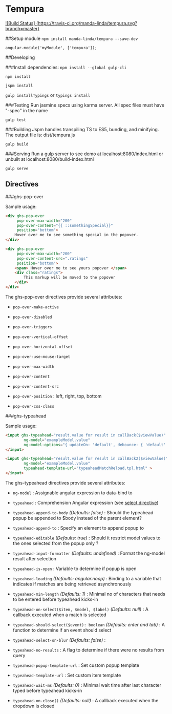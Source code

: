 # Tempura

[![Build Status] (https://travis-ci.org/manda-linda/tempura.svg?branch=master)](https://travis-ci.org/manda-linda/tempura)

##Setup module
`npm install manda-linda/tempura --save-dev`

```
angular.module('myModule', ['tempura']);
```

##Developing

###Install dependencies:
`npm install --global gulp-cli`

`npm install`

`jspm install`

`gulp installTypings` or `typings install`

###Testing
Run jasmine specs using karma server. All spec files must have "-spec" in the name

`gulp test` 

###Building
Jspm handles transpiling TS to ES5, bunding, and minifying. The output file is: dist/tempura.js

`gulp build`


###Serving
Run a gulp server to see demo at localhost:8080/index.html or unbuilt at localhost:8080/build-index.html

`gulp serve`


## Directives

###ghs-pop-over

Sample usage:

```html
<div ghs-pop-over
     pop-over-max-width="200"
     pop-over-content="{{ ::somethingSpecial}}"
     position="bottom">
    Hover over me to see something special in the popover.
</div>
```
```html
<div ghs-pop-over
     pop-over-max-width="200"
     pop-over-content-src=".ratings"
     position="bottom">
    <span> Hover over me to see yours popover </span>
    <div class="ratings">
        This markup will be moved to the popover
    </div>
</div>
```
The ghs-pop-over directives provide several attributes:
* `pop-over-make-active`

* `pop-over-disabled`

* `pop-over-triggers`

* `pop-over-vertical-offset`

* `pop-over-horizontal-offset`

* `pop-over-use-mouse-target`

* `pop-over-max-width`

* `pop-over-content`

* `pop-over-content-src`

* `pop-over-position`
:
left, right, top, bottom

* `pop-over-css-class`



###ghs-typeahead


Sample usage:

```html
<input ghs-typeahead="result.value for result in callBack($viewValue)" 
        ng-model="exampleModel.value" 
        ng-model-options="{ updateOn: 'default', debounce: { 'default': 500 } }" >
</input>
```
```html
<input ghs-typeahead="result.value for result in callBack2($viewValue)" 
        ng-model="exampleModel.value" 
        typeahead-template-url="typeaheadMatchReload.tpl.html" >
</input>
```


The ghs-typeahead directives provide several attributes:
* `ng-model`
   :
   Assignable angular expression to data-bind to

* `typeahead`
   :
   Comprehension Angular expression (see [select directive](http://docs.angularjs.org/api/ng.directive:select))

* `typeahead-append-to-body`
   _(Defaults: false)_ : Should the typeahead popup be appended to $body instead of the parent element?

* `typeahead-append-to`
    :
    Specify an element to append popup to

* `typeahead-editable`
   _(Defaults: true)_ :
   Should it restrict model values to the ones selected from the popup only ?

* `typeahead-input-formatter`
   _(Defaults: undefined)_ :
   Format the ng-model result after selection

*  `typeahead-is-open`
    :
    Variable to determine if popup is open

* `typeahead-loading`
   _(Defaults: angular.noop)_ :
   Binding to a variable that indicates if matches are being retrieved asynchronously

* `typeahead-min-length`
   _(Defaults: 1)_ :
   Minimal no of characters that needs to be entered before typeahead kicks-in

* `typeahead-on-select($item, $model, $label)`
   _(Defaults: null)_ :
   A callback executed when a match is selected

* `typeahead-should-select($event): boolean`
    _(Defaults: enter and tab)_ :
    A function to determine if an event should select

* `typeahead-select-on-blur`
    _(Defaults: false)_ :

* `typeahead-no-results`
    :
    A flag to determine if there were no results from query

* `typeahead-popup-template-url`
    :
    Set custom popup template

* `typeahead-template-url`
   :
   Set custom item template

* `typeahead-wait-ms`
   _(Defaults: 0)_ :
   Minimal wait time after last character typed before typeahead kicks-in

* `typeahead-on-close()`
   _(Defaults: null)_ :
   A callback executed when the dropdown is closed


